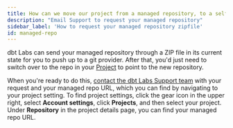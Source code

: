 ```yaml
---
title: How can we move our project from a managed repository, to a self-hosted repository? 
description: "Email Support to request your managed repository"
sidebar_label: 'How to request your managed repository zipfile'
id: managed-repo
---
```


dbt Labs can send your managed repository through a ZIP file in its current state for you to push up to a git provider. After that, you'd just need to switch over to the repo in your [Project](/docs/dbt-cloud/cloud-configuring-dbt-cloud/cloud-import-a-project-by-git-url) to point to the new repository.

When you're ready to do this, [contact the dbt Labs Support team](mailto:support@getdbt.com) with your request and your managed repo URL, which you can find by navigating to your project setting. To find project settings, click the gear icon in the upper right, select **Account settings**, click **Projects**, and then select your project. Under **Repository** in the project details page, you can find your managed repo URL.
